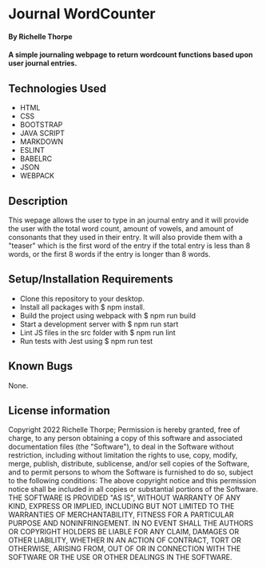 # Journal WordCounter
#### By Richelle Thorpe
#### A simple journaling webpage to return wordcount functions based upon user journal entries. 

## Technologies Used
- HTML
- CSS
- BOOTSTRAP
- JAVA SCRIPT
- MARKDOWN
- ESLINT
- BABELRC
- JSON
- WEBPACK

## Description
This wepage allows the user to type in an journal entry and it will provide the user with the total word count, amount of vowels, and amount of consonants that they used in their entry. It will also provide them with a "teaser" which is the first word of the entry if the total entry is less than 8 words, or the first 8 words if the entry is longer than 8 words. 

## Setup/Installation Requirements
- Clone this repository to your desktop.
- Install all packages with $ npm install.
- Build the project using webpack with $ npm run build
- Start a development server with $ npm run start
- Lint JS files in the src folder with $ npm run lint
- Run tests with Jest using $ npm run test


## Known Bugs
None.

## License information
Copyright 2022 Richelle Thorpe;
Permission is hereby granted, free of charge, to any person obtaining a copy of this software and associated documentation files (the "Software"), to deal in the Software without restriction, including without limitation the rights to use, copy, modify, merge, publish, distribute, sublicense, and/or sell copies of the Software, and to permit persons to whom the Software is furnished to do so, subject to the following conditions:
The above copyright notice and this permission notice shall be included in all copies or substantial portions of the Software.
THE SOFTWARE IS PROVIDED "AS IS", WITHOUT WARRANTY OF ANY KIND, EXPRESS OR IMPLIED, INCLUDING BUT NOT LIMITED TO THE WARRANTIES OF MERCHANTABILITY, FITNESS FOR A PARTICULAR PURPOSE AND NONINFRINGEMENT. IN NO EVENT SHALL THE AUTHORS OR COPYRIGHT HOLDERS BE LIABLE FOR ANY CLAIM, DAMAGES OR OTHER LIABILITY, WHETHER IN AN ACTION OF CONTRACT, TORT OR OTHERWISE, ARISING FROM, OUT OF OR IN CONNECTION WITH THE SOFTWARE OR THE USE OR OTHER DEALINGS IN THE SOFTWARE.


